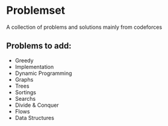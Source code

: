 # Problemset

A collection of problems and solutions mainly from codeforces


## Problems to add:
 * Greedy
 * Implementation
 * Dynamic Programming
 * Graphs
 * Trees
 * Sortings
 * Searchs
 * Divide & Conquer
 * Flows
 * Data Structures
